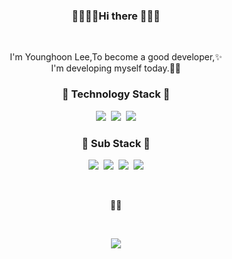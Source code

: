
<h3 align="center">👋👋👋👋Hi there 👋👋👋</h3>
<br>
<p align="center"> 
I'm Younghoon Lee,To become a good developer,✨<br>
  I'm developing myself today.🏃💦
</p>


<h3 align="center">🌴 Technology Stack 🌴</h3>
<p align="center">
  <img src="https://img.shields.io/badge/-Spring-orange"/>&nbsp
  <img src="https://img.shields.io/badge/-JAVA-orange"/>&nbsp
  <img src="https://img.shields.io/badge/-Oracle-navy"/>
  <br>
</p>

<h3 align="center">🌱 Sub Stack 🌱</h3>
<p align="center">
  <img src="https://img.shields.io/badge/-html-blue"/>&nbsp
  <img src="https://img.shields.io/badge/-css-blue"/>&nbsp
  <img src="https://img.shields.io/badge/-SpringBoot-orange"/>&nbsp
  <img src="https://img.shields.io/badge/-javaScript-yellow"/>
</p>
<br>
<p align="center">
🚴🐒
</p>
<br>
<p align="center">
<a href="https://www.instagram.com/younghoonyh/"><img src="https://img.shields.io/badge/instagram-d14836?style=flat-square&logo=instagram&logoColor=white"/></a>
</p>
